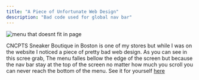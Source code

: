 ```yaml
---
title: "A Piece of Unfortunate Web Design"
description: "Bad code used for global nav bar"
---
```


<img src="/Blog-Project/img/cncpts.jpg" alt="menu that doesnt fit in page">

CNCPTS Sneaker Boutique in Boston is one of my stores but while I was on the website I noticed a piece of pretty bad web design. As you can see in this scree grab, The menu falles bellow the edge of the screen but because the nav bar stay at the top of the screen no matter how much you scroll you can never reach the bottom of the menu. See it for yourself [here](https://cncpts.com)
